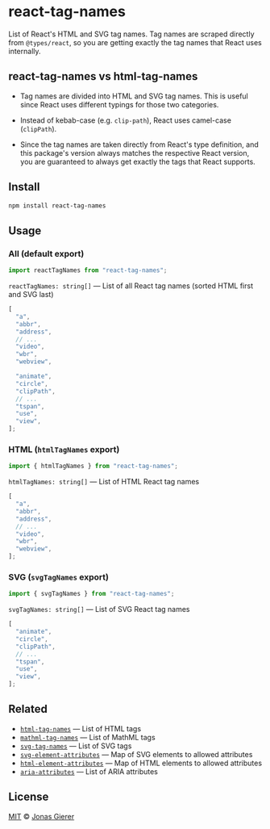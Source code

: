 # react-tag-names

List of React's HTML and SVG tag names. Tag names are scraped directly from
`@types/react`, so you are getting exactly the tag names that React uses
internally.

## react-tag-names vs html-tag-names

- Tag names are divided into HTML and SVG tag names. This is useful since React
  uses different typings for those two categories.

- Instead of kebab-case (e.g. `clip-path`), React uses camel-case (`clipPath`).

- Since the tag names are taken directly from React's type definition, and this
  package's version always matches the respective React version, you are
  guaranteed to always get exactly the tags that React supports.

## Install

```sh
npm install react-tag-names
```

## Usage

### All (default export)

```js
import reactTagNames from "react-tag-names";
```

`reactTagNames: string[]` &mdash; List of all React tag names (sorted HTML first
and SVG last)

```js
[
  "a",
  "abbr",
  "address",
  // ...
  "video",
  "wbr",
  "webview",

  "animate",
  "circle",
  "clipPath",
  // ...
  "tspan",
  "use",
  "view",
];
```

### HTML (`htmlTagNames` export)

```js
import { htmlTagNames } from "react-tag-names";
```

`htmlTagNames: string[]` &mdash; List of HTML React tag names

```js
[
  "a",
  "abbr",
  "address",
  // ...
  "video",
  "wbr",
  "webview",
];
```

### SVG (`svgTagNames` export)

```js
import { svgTagNames } from "react-tag-names";
```

`svgTagNames: string[]` &mdash; List of SVG React tag names

```js
[
  "animate",
  "circle",
  "clipPath",
  // ...
  "tspan",
  "use",
  "view",
];
```

## Related

- [`html-tag-names`](https://github.com/wooorm/html-tag-names) — List of HTML
  tags
- [`mathml-tag-names`](https://github.com/wooorm/mathml-tag-names) — List of
  MathML tags
- [`svg-tag-names`](https://github.com/wooorm/svg-tag-names) — List of SVG tags
- [`svg-element-attributes`](https://github.com/wooorm/svg-element-attributes) —
  Map of SVG elements to allowed attributes
- [`html-element-attributes`](https://github.com/wooorm/html-element-attributes)
  — Map of HTML elements to allowed attributes
- [`aria-attributes`](https://github.com/wooorm/aria-attributes) — List of ARIA
  attributes

## License

[MIT](license) &copy; [Jonas Gierer](https://gierer.xyz)
